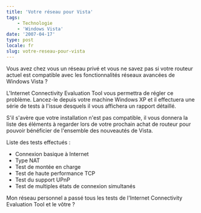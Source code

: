 ```yaml
---
title: 'Votre réseau pour Vista'
tags:
    - Technologie
    - 'Windows Vista'
date: '2007-04-17'
type: post
locale: fr
slug: votre-reseau-pour-vista
---
```


Vous avez chez vous un réseau privé et vous ne savez pas si votre routeur actuel est compatible avec les fonctionnalités réseaux avancées de Windows Vista&nbsp;?

L'Internet Connectivity Evaluation Tool vous permettra de régler ce problème. Lancez-le depuis votre machine Windows XP et il effectuera une série de tests à l'issue desquels il vous affichera un rapport détaillé.

S'il s'avère que votre installation n'est pas compatible, il vous donnera la liste des éléments à regarder lors de votre prochain achat de routeur pour pouvoir bénéficier de l'ensemble des nouveautés de Vista.

Liste des tests effectués&nbsp;:

* Connexion basique à Internet
* Type NAT
* Test de montée en charge
* Test de haute performance TCP
* Test du support UPnP
* Test de multiples états de connexion simultanés

Mon réseau personnel a passé tous les tests de l'Internet Connectivity Evaluation Tool et le vôtre&nbsp;?
